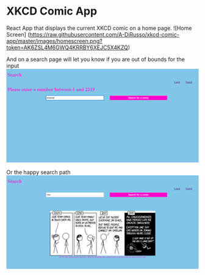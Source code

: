 # XKCD Comic App 

React App that displays the current XKCD comic on a home page.
![Home Screen] (https://raw.githubusercontent.com/A-DiRusso/xkcd-comic-app/master/images/homescreen.png?token=AK6ZSL4M6GWQ4KRRBY6XEJC5X4KZQ)

And on a search page will let you know if you are out of bounds for the input
![Unhappy Path](https://raw.githubusercontent.com/A-DiRusso/xkcd-comic-app/master/images/unhappysearch.png?token=AK6ZSLYK5AIHOWLQ4AKMTAK5X4K6K)

Or the happy search path
![Happy Path](https://raw.githubusercontent.com/A-DiRusso/xkcd-comic-app/master/images/happysearch.png?token=AK6ZSL7DE7QP27GWBFM5JW25X4LDI)




